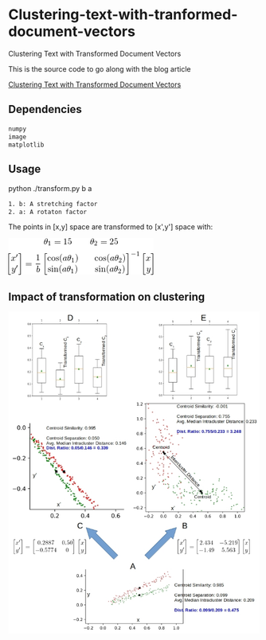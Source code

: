 # Clustering-text-with-tranformed-document-vectors
Clustering Text with Transformed Document Vectors

This is the source code to go along with the blog article  

[Clustering Text with Transformed Document Vectors](http://xplordat.com/2018/11/05/want-clusters-how-many-will-you-have/)

## Dependencies

	numpy
	image
	matplotlib

## Usage

python ./transform.py b a

	1. b: A stretching factor
	2. a: A rotaton factor

The points in [x,y] space are transformed to [x',y'] space with:

![Linear transformation](./matrix.png "Vector Transformation")

## Impact of transformation on clustering

![Impact of transformation on clustering](./transform-stats.jpg "Impact of transformation on clustering")

